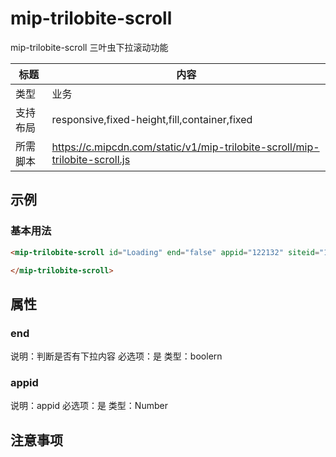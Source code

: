 # mip-trilobite-scroll

mip-trilobite-scroll 三叶虫下拉滚动功能

标题|内容
----|----
类型|业务
支持布局|responsive,fixed-height,fill,container,fixed
所需脚本|https://c.mipcdn.com/static/v1/mip-trilobite-scroll/mip-trilobite-scroll.js

## 示例

### 基本用法
```html
<mip-trilobite-scroll id="Loading" end="false" appid="122132" siteid="1573954829326355" http-host="cp01-rdqa-dev378-liting16.epc.baidu.com:8090">

</mip-trilobite-scroll>
```

## 属性

### end

说明：判断是否有下拉内容
必选项：是
类型：boolern

### appid

说明：appid
必选项：是
类型：Number

## 注意事项

